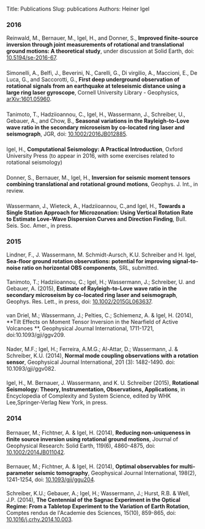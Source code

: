 Title: Publications
Slug: publications
Authors: Heiner Igel

### 2016
Reinwald, M., Bernauer, M., Igel, H., and Donner, S., **Improved finite-source inversion through joint measurements of rotational and translational ground motions: A theoretical study**, under discussion at Solid Earth, doi: [10.5194/se-2016-67](http://www.solid-earth-discuss.net/se-2016-67/).
###
Simonelli, A., Belfi, J., Beverini, N., Carelli, G., Di virgilio, A., Maccioni, E., De Luca, G., and Saccorotti, G., **First deep underground observation of rotational signals from an earthquake at teleseismic distance using a large ring laser gyroscope**, Cornell University Library - Geophysics, [arXiv:1601.05960](http://arxiv.org/abs/1601.05960).
###
Tanimoto, T., Hadziioannou, C., Igel, H., Wassermann, J., Schreiber, U., Gebauer, A., and Chow, B., **Seasonal variations in the Rayleigh-to-Love wave ratio in the secondary microseism by co-located ring laser and seismograph**, JGR, doi: [10.1002/2016JB012885](http://onlinelibrary.wiley.com/doi/10.1002/2016JB012885/full).
###
Igel, H., **Computational Seismology: A Practical Introduction**, Oxford University Press 
(to appear in 2016, with some exercises related to rotational seismology)
###
Donner, S., Bernauer, M., Igel, H., **Inversion for seismic moment tensors combining translational and rotational ground motions**, Geophys. J. Int., in review.
###
Wassermann, J., Wieteck, A., Hadziioannou, C.,and Igel, H., **Towards a Single Station Approach for Microzonation: Using Vertical Rotation
Rate to Estimate Love-Wave Dispersion Curves and Direction Finding**, Bull. Seis. Soc. Amer., in press.

### 2015

Lindner, F., J. Wassermann, M. Schmidt-Aursch, K.U. Schreiber and H. Igel,
**Sea-floor ground rotation observations: potential for improving
signal-to-noise ratio on horizontal OBS components**, SRL, submitted.
####
Tanimoto, T.; Hadziioannou, C.; Igel, H.; Wassermann, J.; Schreiber, U. and Gebauer, A. (2015), **Estimate of Rayleigh-to-Love wave ratio in the secondary microseism by co-located ring laser and seismograph**, Geophys. Res. Lett., in press, doi: [10.1002/2015GL063637](http://onlinelibrary.wiley.com/doi/10.1002/2015GL063637/abstract).
####
van Driel, M.; Wassermann, J.; Pelties, C.; Schiemenz, A. &  Igel, H. (2014),
**Tilt Effects on Moment Tensor Inversion in the Nearfield of Active Volcanoes **,
Geophysical Journal International,  1711-1721, doi:10.1093/gji/ggv209.
####
Nader, M.F.; Igel, H.; Ferreira, A.M.G.; Al-Attar, D.; Wassermann, J. & Schreiber, K.U. (2014),
**Normal mode coupling observations with a rotation sensor**,
Geophysical Journal International, 201 (3): 1482-1490. doi: 10.1093/gji/ggv082.
####
Igel, H., M. Bernauer, J. Wassermann, and K. U. Schreiber (2015), **Rotational Seismology: 
Theory, Instrumentation, Observations, Applications**,  in Encyclopedia of Complexity and 
System Science, edited by WHK Lee,Springer-Verlag New York, in press. 

### 2014 

####
Bernauer, M.; Fichtner, A. & Igel, H. (2014),
**Reducing non-uniqueness in finite source inversion using rotational ground motions**,
Journal of Geophysical Research: Solid Earth, 119(6), 4860-4875, doi: [10.1002/2014JB011042](http://dx.doi.org/10.1002/2014JB011042).
####
Bernauer, M.; Fichtner, A. & Igel, H. (2014), 
**Optimal observables for multi-parameter seismic tomography**,
Geophysical Journal International, 198(2), 1241-1254, doi: [10.1093/gji/ggu204](http://gji.oxfordjournals.org/content/198/2/1241).
####
Schreiber, K.U.; Gebauer, A.; Igel, H.; Wassermann, J.; Hurst, R.B. & Well, J.P. (2014),
**The Centennial of the Sagnac Experiment in the Optical Regime: From a Tabletop Experiment to the
Variation of Earth Rotation**, Comptes rendus de l'Academie des Sciences, 15(10), 859-865, doi: [10.1016/j.crhy.2014.10.003](http://www.sciencedirect.com/science/article/pii/S1631070514001406). 
 

